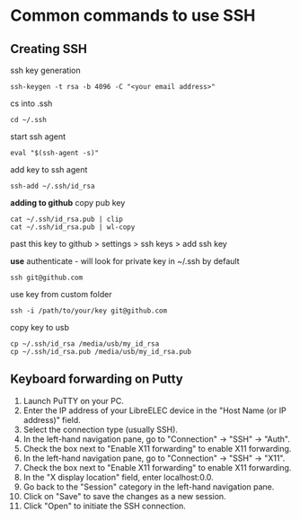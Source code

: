 # Common commands to use SSH

## Creating SSH
ssh key generation
```
ssh-keygen -t rsa -b 4096 -C "<your email address>"
```

cs into .ssh
```
cd ~/.ssh
```

start ssh agent
```
eval "$(ssh-agent -s)"
```

add key to ssh agent
```
ssh-add ~/.ssh/id_rsa
```

**adding to github**
copy pub key
```
cat ~/.ssh/id_rsa.pub | clip
cat ~/.ssh/id_rsa.pub | wl-copy
```
past this key to github > settings > ssh keys > add ssh key

**use**
authenticate - will look for private key in ~/.ssh by default
```
ssh git@github.com
```

use key from custom folder
```
ssh -i /path/to/your/key git@github.com
```

copy key to usb
```
cp ~/.ssh/id_rsa /media/usb/my_id_rsa
cp ~/.ssh/id_rsa.pub /media/usb/my_id_rsa.pub
```

## Keyboard forwarding on Putty

1. Launch PuTTY on your PC.
2. Enter the IP address of your LibreELEC device in the "Host Name (or IP address)" field.
3. Select the connection type (usually SSH).
4. In the left-hand navigation pane, go to "Connection" -> "SSH" -> "Auth".
5. Check the box next to "Enable X11 forwarding" to enable X11 forwarding.
6. In the left-hand navigation pane, go to "Connection" -> "SSH" -> "X11".
7. Check the box next to "Enable X11 forwarding" to enable X11 forwarding.
8. In the "X display location" field, enter localhost:0.0.
9. Go back to the "Session" category in the left-hand navigation pane.
10. Click on "Save" to save the changes as a new session.
11. Click "Open" to initiate the SSH connection.

